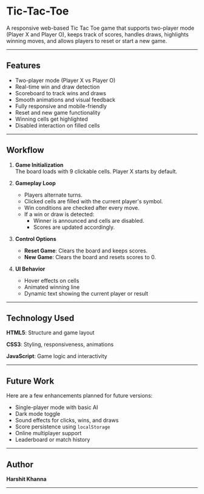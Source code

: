 # Tic-Tac-Toe
A responsive web-based Tic Tac Toe game that supports two-player mode (Player X and Player O), keeps track of scores, handles draws, highlights winning moves, and allows players to reset or start a new game.

---

##  Features

-  Two-player mode (Player X vs Player O)
-  Real-time win and draw detection
-  Scoreboard to track wins and draws
-  Smooth animations and visual feedback
-  Fully responsive and mobile-friendly
-  Reset and new game functionality
-  Winning cells get highlighted
-  Disabled interaction on filled cells

---

##  Workflow

1. **Game Initialization**  
   The board loads with 9 clickable cells. Player X starts by default.

2. **Gameplay Loop**  
   - Players alternate turns.
   - Clicked cells are filled with the current player's symbol.
   - Win conditions are checked after every move.
   - If a win or draw is detected:
     - Winner is announced and cells are disabled.
     - Scores are updated accordingly.

3. **Control Options**  
   - **Reset Game**: Clears the board and keeps scores.
   - **New Game**: Clears the board and resets scores to 0.

4. **UI Behavior**  
   - Hover effects on cells
   - Animated winning line
   - Dynamic text showing the current player or result

---

##  Technology Used

 **HTML5**: Structure and game layout      
 
 **CSS3**: Styling, responsiveness, animations
 
 **JavaScript**: Game logic and interactivity 

---

##  Future Work

Here are a few enhancements planned for future versions:

-  Single-player mode with basic AI
-  Dark mode toggle
-  Sound effects for clicks, wins, and draws
-  Score persistence using `localStorage`
-  Online multiplayer support
-  Leaderboard or match history

---

##  Author

**Harshit Khanna**  

---
